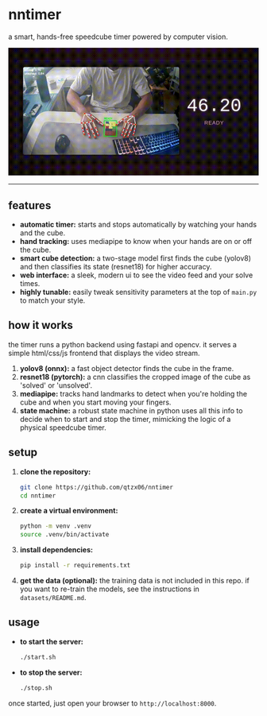 # nntimer

a smart, hands-free speedcube timer powered by computer vision.

![nntimer demo](media/demo.gif)   

---

## features

- **automatic timer:** starts and stops automatically by watching your hands and the cube.
- **hand tracking:** uses mediapipe to know when your hands are on or off the cube.
- **smart cube detection:** a two-stage model first finds the cube (yolov8) and then classifies its state (resnet18) for higher accuracy.
- **web interface:** a sleek, modern ui to see the video feed and your solve times.
- **highly tunable:** easily tweak sensitivity parameters at the top of `main.py` to match your style.

## how it works

the timer runs a python backend using fastapi and opencv. it serves a simple html/css/js frontend that displays the video stream.

1.  **yolov8 (onnx):** a fast object detector finds the cube in the frame.
2.  **resnet18 (pytorch):** a cnn classifies the cropped image of the cube as 'solved' or 'unsolved'.
3.  **mediapipe:** tracks hand landmarks to detect when you're holding the cube and when you start moving your fingers.
4.  **state machine:** a robust state machine in python uses all this info to decide when to start and stop the timer, mimicking the logic of a physical speedcube timer.

## setup

1.  **clone the repository:**
    ```bash
    git clone https://github.com/qtzx06/nntimer
    cd nntimer
    ```

2.  **create a virtual environment:**
    ```bash
    python -m venv .venv
    source .venv/bin/activate
    ```

3.  **install dependencies:**
    ```bash
    pip install -r requirements.txt
    ```

4.  **get the data (optional):**
    the training data is not included in this repo. if you want to re-train the models, see the instructions in `datasets/README.md`.

## usage

-   **to start the server:**
    ```bash
    ./start.sh
    ```

-   **to stop the server:**
    ```bash
    ./stop.sh
    ```

once started, just open your browser to `http://localhost:8000`.